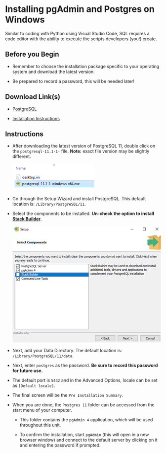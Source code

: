 # Installing pgAdmin and Postgres on Windows

Similar to coding with Python using Visual Studio Code, SQL requires a code editor with the ability to execute the scripts developers (you!) create.

## Before you Begin

* Remember to choose the installation package specific to your operating system and download the latest version.

* Be prepared to record a password, this will be needed later!

## Download Link(s)

* [PostgreSQL](https://www.enterprisedb.com/downloads/postgres-postgresql-downloads)

* [Installation Instructions](https://www.enterprisedb.com/docs/en/11.0/PG_Inst_Guide_v11/toc.html)

## Instructions

* After downloading the latest version of PostgreSQL 11, double click on the `postgresql-11.1-1-` file. **Note:** exact file version may be slightly different.

  ![postgresql-11.1-1-windows-x64.png](../Images/postgresql-11.1-1-windows-x64.png)

* Go through the Setup Wizard and install PostgreSQL. This default location is: `/Library/PostgreSQL/11`.

* Select the components to be installed. **Un-check the option to install [Stack Builder](https://www.enterprisedb.com/docs/en/9.3/pginstguide/PostgreSQL_Installation_Guide-08.htm#P230_11507)**.

  ![stack_builder.png](../Images/stack_builder_pc.png)

* Next, add your Data Directory. The default location is: `/Library/PostgreSQL/11/data`.

* Next, enter `postgres` as the password. **Be sure to record this password for future use.**

* The default port is `5432` and in the Advanced Options, locale can be set as `[Default locale]`.

* The final screen will be the `Pre Installation Summary`.

* When you are done, the `Postgres 11` folder can be accessed from the start menu of your computer.

  * This folder contains the `pgAdmin 4` application, which will be used throughout this unit.

  * To confirm the installation, start `pgAdmin` (this will open in a new browser window) and connect to the default server by clicking on it and entering the password if prompted.
